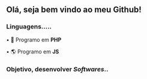 <h2>Olá, seja bem vindo ao meu Github!</h2>
<h3>Linguagens.....</h3>
<p>• 🐘 Programo em <strong>PHP</strong></p>
<p>• 🌎 Programo em <strong>JS</strong></p>
<h3>Objetivo, desenvolver <i>Softwares</i>..
